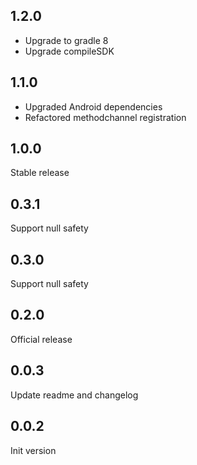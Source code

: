 ## 1.2.0
* Upgrade to gradle 8
* Upgrade compileSDK

## 1.1.0
* Upgraded Android dependencies
* Refactored methodchannel registration

## 1.0.0
Stable release

## 0.3.1
Support null safety

## 0.3.0
Support null safety

## 0.2.0
Official release

## 0.0.3
Update readme and changelog

## 0.0.2
Init version
